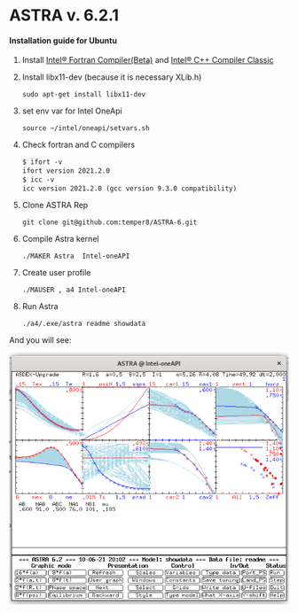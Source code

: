 # ASTRA v. 6.2.1 

#### Installation guide for Ubuntu

1. Install [Intel® Fortran Compiler(Beta)](https://software.intel.com/content/www/us/en/develop/articles/oneapi-standalone-components.html#fortran) and  [Intel® C++ Compiler Classic](https://software.intel.com/content/www/us/en/develop/articles/oneapi-standalone-components.html#inpage-nav-5-undefined)

2. Install libx11-dev (because it is necessary XLib.h)
   ```
   sudo apt-get install libx11-dev
   ```
   
3. set env var for Intel OneApi

   ```
   source ~/intel/oneapi/setvars.sh
   ```
   
4. Check fortran and C compilers
   
   ```
   $ ifort -v
   ifort version 2021.2.0
   $ icc -v
   icc version 2021.2.0 (gcc version 9.3.0 compatibility)
   ```
   
5. Clone ASTRA Rep

   ```
   git clone git@github.com:temper8/ASTRA-6.git
   ```

   

6. Compile Astra kernel

   ```
   ./MAKER Astra  Intel-oneAPI
   ```

7. Create user profile
   ```
   ./MAUSER , a4 Intel-oneAPI
   ```

8. Run Astra

   ```
   ./a4/.exe/astra readme showdata
   ```

And you will see:

![astra-scr](astra-scr.png)

